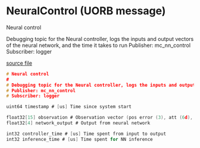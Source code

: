 # NeuralControl (UORB message)

Neural control

Debugging topic for the Neural controller, logs the inputs and output vectors of the neural network, and the time it takes to run
Publisher: mc_nn_control
Subscriber: logger

[source file](https://github.com/PX4/PX4-Autopilot/blob/main/msg/NeuralControl.msg)

```c
# Neural control
#
# Debugging topic for the Neural controller, logs the inputs and output vectors of the neural network, and the time it takes to run
# Publisher: mc_nn_control
# Subscriber: logger

uint64 timestamp # [us] Time since system start

float32[15] observation # Observation vector (pos error (3), att (6d), lin vel (3), ang vel (3))
float32[4] network_output # Output from neural network

int32 controller_time # [us] Time spent from input to output
int32 inference_time # [us] Time spent for NN inference

```
